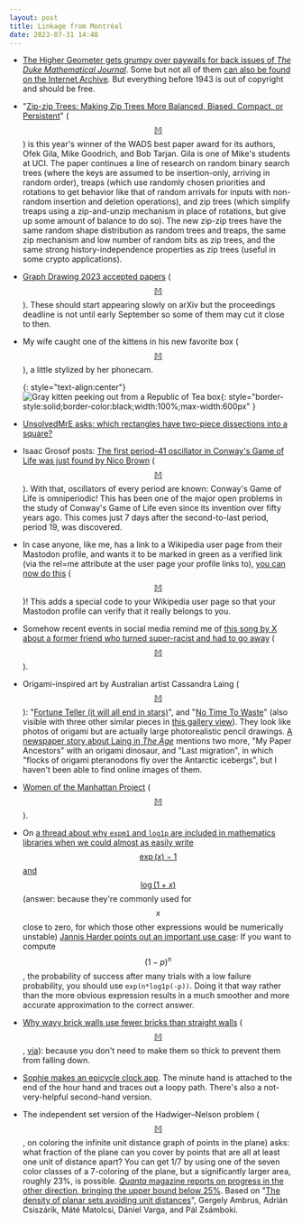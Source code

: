 ```yaml
---
layout: post
title: Linkage from Montréal
date: 2023-07-31 14:48
---
```

* [The Higher Geometer gets grumpy over paywalls for back issues of _The Duke Mathematical Journal_](https://mathstodon.xyz/@highergeometer/110721297663109842). Some but not all of them [can also be found on the Internet Archive](https://archive.org/details/sim_duke-mathematical-journal_1935_1/page/n3). But everything before 1943 is out of copyright and should be free.

* "[Zip-zip Trees: Making Zip Trees More Balanced, Biased, Compact, or Persistent](https://arxiv.org/abs/2307.07660)" <span style="white-space:nowrap">([$$\mathbb{M}$$](https://mathstodon.xyz/@11011110/110733424371983435))</span> is this year's winner of the WADS best paper award for its authors, Ofek Gila, Mike Goodrich, and Bob Tarjan. Gila is one of Mike's students at UCI. The paper continues a line of research on random binary search trees (where the keys are assumed to be insertion-only, arriving in random order), treaps (which use randomly chosen priorities and rotations to get behavior like that of random arrivals for inputs with non-random insertion and deletion operations), and zip trees (which simplify treaps using a zip-and-unzip mechanism in place of rotations, but give up some amount of balance to do so). The new zip-zip trees have the same random shape distribution as random trees and treaps, the same zip mechanism and low number of random bits as zip trees, and the same strong history-independence properties as zip trees (useful in some crypto applications).

* [Graph Drawing 2023 accepted papers](https://gd2023.ing.unipg.it/accepted-papers.html) <span style="white-space:nowrap">([$$\mathbb{M}$$](https://mathstodon.xyz/@11011110/110738661479763112)).</span> These should start appearing slowly on arXiv but the proceedings deadline is not until early September so some of them may cut it close to then.

* My wife caught one of the kittens in his new favorite box <span style="white-space:nowrap">([$$\mathbb{M}$$](https://mathstodon.xyz/@11011110/110742207983654090)),</span> a little stylized by her phonecam.

  {: style="text-align:center"}
![Gray kitten peeking out from a Republic of Tea box]({{site.baseurl}}/assets/2023/republic-of-tea.jpg){: style="border-style:solid;border-color:black;width:100%;max-width:600px" }

* [UnsolvedMrE asks: which rectangles have two-piece dissections into a square?](https://mathstodon.xyz/@UnsolvedMrE/110713538224014561)

* Isaac Grosof posts: [The first period-41 oscillator in Conway's Game of Life was just found by Nico Brown](https://conwaylife.com/forums/viewtopic.php?p=163972#p163972) <span style="white-space:nowrap">([$$\mathbb{M}$$](https://mathstodon.xyz/@isaacg/110755002934690587)).</span> With that, oscillators of every period are known: Conway's Game of Life is omniperiodic! This has been one of the major open problems in the study of Conway's Game of Life even since its invention over fifty years ago. This comes just 7 days after the second-to-last period, period 19, was discovered.

* In case anyone, like me, has a link to a Wikipedia user page from their Mastodon profile, and wants it to be marked in green as a verified link (via the rel=me attribute at the user page your profile links to), [you can now do this](https://www.mediawiki.org/wiki/Help:Extension:RealMe) <span style="white-space:nowrap">([$$\mathbb{M}$$](https://mathstodon.xyz/@11011110/110765682341893177))!</span> This adds a special code to your Wikipedia user page so that your Mastodon profile can verify that it really belongs to you.

* Somehow recent events in social media remind me of [this song by X about a former friend who turned super-racist and had to go away](https://www.youtube.com/watch?v=fUiZHt6sqg4) <span style="white-space:nowrap">([$$\mathbb{M}$$](https://mathstodon.xyz/@11011110/110770532110263884)).</span>

* Origami-inspired art by Australian artist Cassandra Laing <span style="white-space:nowrap">([$$\mathbb{M}$$](https://mathstodon.xyz/@11011110/110777774337568601)):</span> "[Fortune Teller (it will all end in stars)](http://aramblingmeels.blogspot.com/2010/06/art-crush-cassandra-laing.html)", and "[No Time To Waste](https://inside.artbank.gov.au/page/6#/post/91330485243/our-registrars-and-art-handlers-are-big-stars-this)"
(also visible with three other similar pieces in [this gallery view](https://www.mca.com.au/artists-works/exhibitions/i-walk-the-line-new-australian-drawing/)). They look like photos of origami but are actually large photorealistic pencil drawings. [A newspaper story about Laing in _The Age_](https://www.theage.com.au/entertainment/art-and-design/endless-matter-of-life-and-death-20070328-ge4j36.html) mentions two more, "My Paper Ancestors" with an origami dinosaur, and "Last migration", in which "flocks of origami pteranodons fly over the Antarctic icebergs", but I haven't been able to find online images of them.

* [Women of the Manhattan Project](https://youtu.be/Ojr5AITcCrs) <span style="white-space:nowrap">([$$\mathbb{M}$$](https://mathstodon.xyz/@highergeometer/110762990490766452)).</span>

* On [a thread about why `expm1` and `log1p` are included in mathematics libraries when we could almost as easily write $$\exp(x)-1$$ and $$\log(1+x)$$](https://mathstodon.xyz/@rygorous@mastodon.gamedev.place/110727728478194221)
(answer: because they're commonly used for $$x$$ close to zero, for which those other expressions would be numerically unstable) [Jannis Harder points out an important use case](https://mathstodon.xyz/@jix/110728285898409151): If you want to compute $$(1-p)^n$$, the probability of success after many trials with a low failure probability, you should use `exp(n*log1p(-p))`. Doing it that way rather than the more obvious expression results in a much smoother and more accurate approximation to the correct answer.

* [Why wavy brick walls use fewer bricks than straight walls](https://twistedsifter.com/2020/06/how-wavy-crinkle-crankle-walls-use-less-bricks-than-straight-walls/) <span style="white-space:nowrap">([$$\mathbb{M}$$](https://mathstodon.xyz/@11011110/110799734608149868),</span> [via](https://news.ycombinator.com/item?id=36892970)): because you don't need to make them so thick to prevent them from falling down.

* [Sophie makes an epicycle clock app](https://mathstodon.xyz/@Sophie@dice.camp/110587865363562590). The minute hand is attached to the end of the hour hand and traces out a loopy path. There's also a not-very-helpful second-hand version.

* The independent set version of the Hadwiger–Nelson problem <span style="white-space:nowrap">([$$\mathbb{M}$$](https://mathstodon.xyz/@11011110/110810118775049296),</span> on coloring the infinite unit distance graph of points in the plane) asks: what fraction of the plane can you cover by points that are all at least one unit of distance apart? You can get 1/7 by using one of the seven color classes of a 7-coloring of the plane, but a significantly larger area, roughly 23%, is possible. [_Quanta_ magazine reports on progress in the other direction, bringing the upper bound below 25%](https://www.quantamagazine.org/mathematicians-break-bounds-in-coloring-problem-20230719/). Based on "[The density of planar sets avoiding unit distances](https://arxiv.org/abs/2207.14179)", Gergely Ambrus, Adrián Csiszárik, Máté Matolcsi, Dániel Varga, and Pál Zsámboki.
